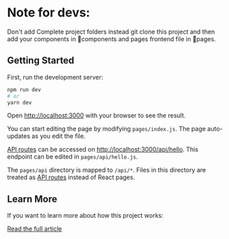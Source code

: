 # Note for devs: 
Don't add Complete project folders instead git clone this project and then add your components in 📂components and pages frontend file in 📂pages.

## Getting Started

First, run the development server:

```bash
npm run dev
# or
yarn dev
```

Open [http://localhost:3000](http://localhost:3000) with your browser to see the result.

You can start editing the page by modifying `pages/index.js`. The page auto-updates as you edit the file.

[API routes](https://nextjs.org/docs/api-routes/introduction) can be accessed on [http://localhost:3000/api/hello](http://localhost:3000/api/hello). This endpoint can be edited in `pages/api/hello.js`.

The `pages/api` directory is mapped to `/api/*`. Files in this directory are treated as [API routes](https://nextjs.org/docs/api-routes/introduction) instead of React pages.

## Learn More

If you want to learn more about how this project works:

[Read the full article](https://daily-dev-tips.com/posts/creating-a-sidebar-layout-in-nextjs-with-tailwind/)
